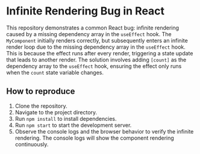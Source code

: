 # Infinite Rendering Bug in React

This repository demonstrates a common React bug: infinite rendering caused by a missing dependency array in the `useEffect` hook.  The `MyComponent` initially renders correctly, but subsequently enters an infinite render loop due to the missing dependency array in the `useEffect` hook. This is because the effect runs after every render, triggering a state update that leads to another render. The solution involves adding `[count]` as the dependency array to the `useEffect` hook, ensuring the effect only runs when the `count` state variable changes.

## How to reproduce

1. Clone the repository.
2. Navigate to the project directory.
3. Run `npm install` to install dependencies.
4. Run `npm start` to start the development server.
5. Observe the console logs and the browser behavior to verify the infinite rendering.  The console logs will show the component rendering continuously. 